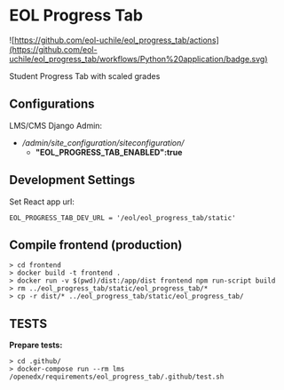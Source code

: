 # EOL Progress Tab

![https://github.com/eol-uchile/eol_progress_tab/actions](https://github.com/eol-uchile/eol_progress_tab/workflows/Python%20application/badge.svg)

Student Progress Tab with scaled grades

## Configurations

LMS/CMS Django Admin:

- */admin/site_configuration/siteconfiguration/*
    - **"EOL_PROGRESS_TAB_ENABLED":true**


## Development Settings

Set React app url:

    EOL_PROGRESS_TAB_DEV_URL = '/eol/eol_progress_tab/static'

## Compile frontend (production)

    > cd frontend
    > docker build -t frontend .
    > docker run -v $(pwd)/dist:/app/dist frontend npm run-script build
    > rm ../eol_progress_tab/static/eol_progress_tab/*
    > cp -r dist/* ../eol_progress_tab/static/eol_progress_tab/

## TESTS
**Prepare tests:**

    > cd .github/
    > docker-compose run --rm lms /openedx/requirements/eol_progress_tab/.github/test.sh
